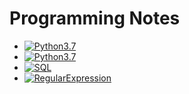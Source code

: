 # Programming Notes

- [![Python3.7](https://img.shields.io/badge/Python-3.7-blue.svg)](https://github.com/YenLinWu/Coding_Notes/tree/main/Python%20Syntax)
- [![Python3.7](https://img.shields.io/badge/Python-3.7-blue.svg)](https://github.com/YenLinWu/Coding_Notes/blob/main/Python%20Syntax/README.md)
- [![SQL](https://img.shields.io/badge/SQL-MySQL-green.svg)](https://github.com/YenLinWu/Coding_Notes/tree/main/SQL%20Syntax)
- [![RegularExpression](https://img.shields.io/badge/RE-RegularExpression-yellow.svg)](https://github.com/YenLinWu/Coding_Notes/tree/main/Regular%20Expression)
